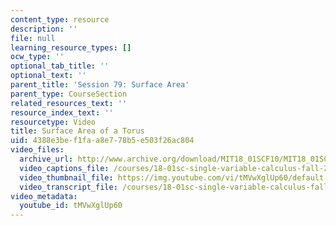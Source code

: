 ```yaml
---
content_type: resource
description: ''
file: null
learning_resource_types: []
ocw_type: ''
optional_tab_title: ''
optional_text: ''
parent_title: 'Session 79: Surface Area'
parent_type: CourseSection
related_resources_text: ''
resource_index_text: ''
resourcetype: Video
title: Surface Area of a Torus
uid: 4388e3be-f1fa-a8e7-78b5-e503f26ac804
video_files:
  archive_url: http://www.archive.org/download/MIT18_01SCF10/MIT18_01SCF10Rec_59_300k.mp4
  video_captions_file: /courses/18-01sc-single-variable-calculus-fall-2010/0fc3506e52495352b154eb5bed4ed5b0_tMVwXglUp60.vtt
  video_thumbnail_file: https://img.youtube.com/vi/tMVwXglUp60/default.jpg
  video_transcript_file: /courses/18-01sc-single-variable-calculus-fall-2010/e5d78397b0742551a595933abfece0e5_tMVwXglUp60.pdf
video_metadata:
  youtube_id: tMVwXglUp60
---
```

